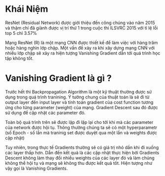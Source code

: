 # Khái Niệm
  ResNet (Residual Network) được giới thiệu đến công chúng vào năm 2015 và thậm chí đã giành được vị trí thứ 1 trong cuộc thi ILSVRC 2015 với tỉ lệ lỗi top 5 chỉ 3.57%

  Mạng ResNet (R) là một mạng CNN được thiết kế để làm việc với hàng trăm hoặc hàng nghìn lớp chập. Một vấn đề xảy ra khi xây dựng mạng CNN với nhiều lớp chập sẽ xảy ra hiện tượng Vanishing Gradient dẫn tới quá trình học tập không tốt.
# Vanishing Gradient là gì ?
  Trước hết thì Backpropagation Algorithm là một kỹ thuật thường được sử dụng trong quá trình tranining. Ý tưởng chung của thuật toán là sẽ đi từ output layer đến input layer và tính toán gradient của cost function tương ứng cho từng parameter (weight) của mạng. Gradient Descent sau đó được sử dụng để cập nhật các parameter đó.
  
  Toàn bộ quá trình trên sẽ được lặp đi lặp lại cho tới khi mà các parameter của network được hội tụ. Thông thường chúng ta sẽ có một hyperparametr (số Epoch - số lần mà traninig set được duyệt qua một lần và weights được cập nhật)

  Tuy nhiên, trong thực tế Gradients thường sẽ có giá trị nhỏ dần khi đi xuống các layer thấp hơn. Dẫn đến kết quả là các cập nhật thực hiện bởi Gradients Descent không làm thay đổi nhiều weights của các layer đó và làm chúng không thể hội tụ và mạng sẽ không thu được kết quả tốt. Hiện tượng như vậy gọi là Vanishing Gradients.
  





